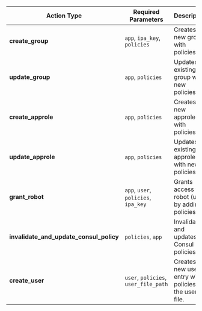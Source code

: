 | **Action Type**         | **Required Parameters**                                     | **Description**                                                   |
|-------------------------|-------------------------------------------------------------|-------------------------------------------------------------------|
| **create_group**         | `app`, `ipa_key`, `policies`                                | Creates a new group with policies.                                |
| **update_group**         | `app`, `policies`                                           | Updates an existing group with new policies.                      |
| **create_approle**       | `app`, `policies`                                           | Creates a new approle with policies.                              |
| **update_approle**       | `app`, `policies`                                           | Updates an existing approle with new policies.                    |
| **grant_robot**          | `app`, `user`, `policies`, `ipa_key`                        | Grants access to a robot (user) by adding policies.               |
| **invalidate_and_update_consul_policy** | `policies`, `app`                                     | Invalidates and updates Consul policies.                          |
| **create_user**          | `user`, `policies`, `user_file_path`                        | Creates a new user entry with policies in the user file.           |
